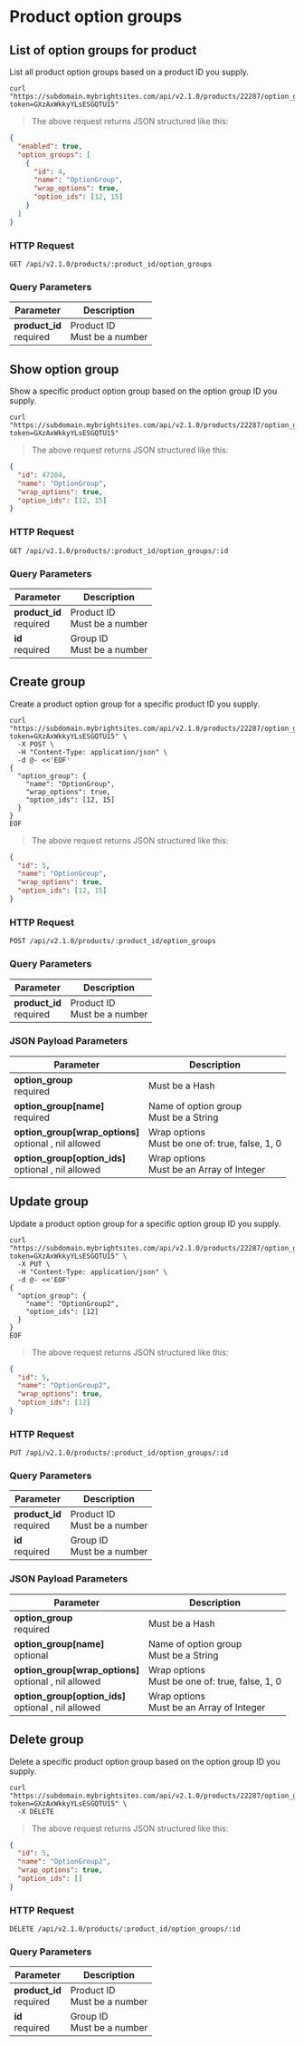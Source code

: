 #  Product option groups

## List of option groups for product

List all product option groups based on a product ID you supply.

```shell
curl "https://subdomain.mybrightsites.com/api/v2.1.0/products/22287/option_groups?token=GXzAxWkkyYLsESGQTU15"
```

> The above request returns JSON structured like this:

```json
{
  "enabled": true,
  "option_groups": [
    {
      "id": 4,
      "name": "OptionGroup",
      "wrap_options": true,
      "option_ids": [12, 15]
    }
  ]
}
```

### HTTP Request

`GET /api/v2.1.0/products/:product_id/option_groups`

### Query Parameters

Parameter | Description
--------- | -----------
<div><strong>product_id </strong></div><div>required</div> | <div>Product ID</div><div>Must be a number</div>


## Show option group

Show a specific product option group based on the option group ID you supply.

```shell
curl "https://subdomain.mybrightsites.com/api/v2.1.0/products/22287/option_groups/4?token=GXzAxWkkyYLsESGQTU15"
```

> The above request returns JSON structured like this:

```json
{
  "id": 47204,
  "name": "OptionGroup",
  "wrap_options": true,
  "option_ids": [12, 15]
}
```

### HTTP Request

`GET /api/v2.1.0/products/:product_id/option_groups/:id`

### Query Parameters

Parameter | Description
--------- | -----------
<div><strong>product_id </strong></div><div>required</div> | <div>Product ID</div><div>Must be a number</div>
<div><strong>id </strong></div><div>required</div> | <div>Group ID</div><div>Must be a number</div>


## Create group

Create a product option group for a specific product ID you supply.

```shell
curl "https://subdomain.mybrightsites.com/api/v2.1.0/products/22287/option_groups?token=GXzAxWkkyYLsESGQTU15" \
  -X POST \
  -H "Content-Type: application/json" \
  -d @- <<'EOF'
{
  "option_group": {
    "name": "OptionGroup",
    "wrap_options": true,
    "option_ids": [12, 15]
  }
}
EOF
```

> The above request returns JSON structured like this:

```json
{
  "id": 5,
  "name": "OptionGroup",
  "wrap_options": true,
  "option_ids": [12, 15]
}
```

### HTTP Request

`POST /api/v2.1.0/products/:product_id/option_groups`

### Query Parameters

Parameter | Description
--------- | -----------
<div><strong>product_id </strong></div><div>required</div> | <div>Product ID</div><div>Must be a number</div>


### JSON Payload Parameters

Parameter | Description
--------- | -----------
<div><strong>option_group </strong></div><div>required</div> | <div>Must be a Hash</div>
<div><strong>option_group[name] </strong></div><div>required</div> | <div>Name of option group</div><div>Must be a String</div>
<div><strong>option_group[wrap_options] </strong></div><div>optional , nil allowed</div> | <div>Wrap options</div><div>Must be one of: true, false, 1, 0</div>
<div><strong>option_group[option_ids] </strong></div><div>optional , nil allowed</div> | <div>Wrap options</div><div>Must be an Array of Integer</div>


## Update group

Update a product option group for a specific option group ID you supply.

```shell
curl "https://subdomain.mybrightsites.com/api/v2.1.0/products/22287/option_groups/5?token=GXzAxWkkyYLsESGQTU15" \
  -X PUT \
  -H "Content-Type: application/json" \
  -d @- <<'EOF'
{
  "option_group": {
    "name": "OptionGroup2",
    "option_ids": [12]
  }
}
EOF
```

> The above request returns JSON structured like this:

```json
{
  "id": 5,
  "name": "OptionGroup2",
  "wrap_options": true,
  "option_ids": [12]
}
```

### HTTP Request

`PUT /api/v2.1.0/products/:product_id/option_groups/:id`

### Query Parameters

Parameter | Description
--------- | -----------
<div><strong>product_id </strong></div><div>required</div> | <div>Product ID</div><div>Must be a number</div>
<div><strong>id </strong></div><div>required</div> | <div>Group ID</div><div>Must be a number</div>


### JSON Payload Parameters

Parameter | Description
--------- | -----------
<div><strong>option_group </strong></div><div>required</div> | <div>Must be a Hash</div>
<div><strong>option_group[name] </strong></div><div>optional</div> | <div>Name of option group</div><div>Must be a String</div>
<div><strong>option_group[wrap_options] </strong></div><div>optional , nil allowed</div> | <div>Wrap options</div><div>Must be one of: true, false, 1, 0</div>
<div><strong>option_group[option_ids] </strong></div><div>optional , nil allowed</div> | <div>Wrap options</div><div>Must be an Array of Integer</div>


## Delete group

Delete a specific product option group based on the option group ID you supply.

```shell
curl "https://subdomain.mybrightsites.com/api/v2.1.0/products/22287/option_groups/5?token=GXzAxWkkyYLsESGQTU15" \
  -X DELETE
```

> The above request returns JSON structured like this:

```json
{
  "id": 5,
  "name": "OptionGroup2",
  "wrap_options": true,
  "option_ids": []
}
```

### HTTP Request

`DELETE /api/v2.1.0/products/:product_id/option_groups/:id`

### Query Parameters

Parameter | Description
--------- | -----------
<div><strong>product_id </strong></div><div>required</div> | <div>Product ID</div><div>Must be a number</div>
<div><strong>id </strong></div><div>required</div> | <div>Group ID</div><div>Must be a number</div>
